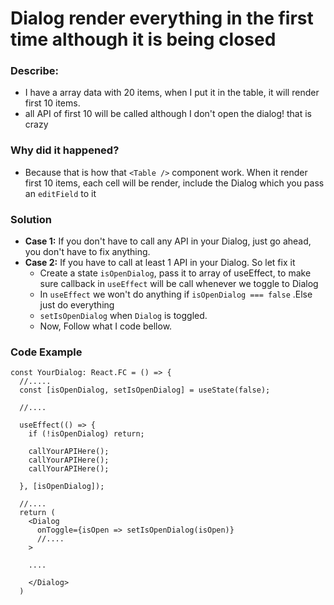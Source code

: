 # Dialog render everything in the first time although it is being closed

### **Describe**:

- I have a array data with 20 items, when I put it in the table, it will render
  first 10 items.
- all API of first 10 will be called although I don't open the dialog! that is
  crazy

### **Why did it happened?**

- Because that is how that `<Table />` component work. When it render first 10
  items, each cell will be render, include the Dialog which you pass an
  `editField` to it

### **Solution**

- **Case 1:** If you don't have to call any API in your Dialog, just go ahead,
  you don't have to fix anything.
- **Case 2:** If you have to call at least 1 API in your Dialog. So let fix it
  - Create a state `isOpenDialog`, pass it to array of useEffect, to make sure
    callback in `useEffect` will be call whenever we toggle to Dialog
  - In `useEffect` we won't do anything if `isOpenDialog === false` .Else just
    do everything
  - `setIsOpenDialog` when `Dialog` is toggled.
  - Now, Follow what I code bellow.

### **Code Example**

```tsx
const YourDialog: React.FC = () => {
  //.....
  const [isOpenDialog, setIsOpenDialog] = useState(false);

  //....

  useEffect(() => {
    if (!isOpenDialog) return;

    callYourAPIHere();
    callYourAPIHere();
    callYourAPIHere();

  }, [isOpenDialog]);

  //....
  return (
    <Dialog
      onToggle={isOpen => setIsOpenDialog(isOpen)}
      //....
    >

    ....

    </Dialog>
  )
```
